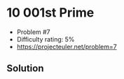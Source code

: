 # 10 001st Prime

* Problem #7
* Difficulty rating: 5%
* https://projecteuler.net/problem=7

## Solution
